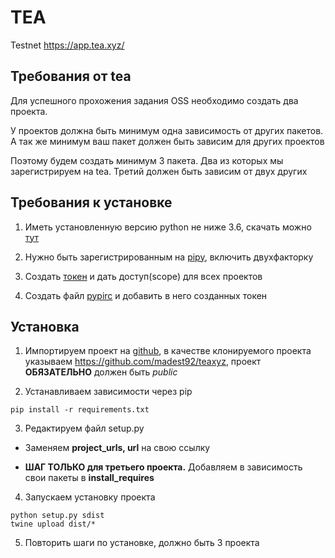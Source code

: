 # TEA
Testnet https://app.tea.xyz/


## Требования от tea
Для успешного прохожения задания OSS необходимо создать два проекта.

У проектов должна быть минимум одна зависимость от других пакетов. А так же минимум ваш пакет должен быть зависим для других проектов

Поэтому будем создать минимум 3 пакета. Два из которых мы зарегистрируем на tea. Третий должен быть зависим от двух других


## Требования к установке
1. Иметь установленную версию python не ниже 3.6, скачать можно [тут](https://www.python.org/downloads/)

2. Нужно быть зарегистрированным на [pipy](https://pypi.org/account/register/), включить двухфакторку

3. Создать [токен](https://pypi.org/manage/account/token/) и дать доступ(scope) для всех проектов

4. Создать файл [pypirc](https://packaging.python.org/en/latest/specifications/pypirc/#using-a-pypi-token) и добавить в него созданных токен


## Установка
1. Импортируем проект на [github](https://github.com/new/import), в качестве клонируемого проекта указываем https://github.com/madest92/teaxyz, проект **ОБЯЗАТЕЛЬНО** должен быть *public*

2. Устанавливаем зависимости через pip
```
pip install -r requirements.txt
```

3. Редактируем файл setup.py

 * Заменяем **project_urls, url** на свою ссылку

 * **ШАГ ТОЛЬКО для третьего проекта.** Добавляем в зависимость свои пакеты в **install_requires**

4. Запускаем установку проекта
```
python setup.py sdist
twine upload dist/*
```

5. Повторить шаги по установке, должно быть 3 проекта
